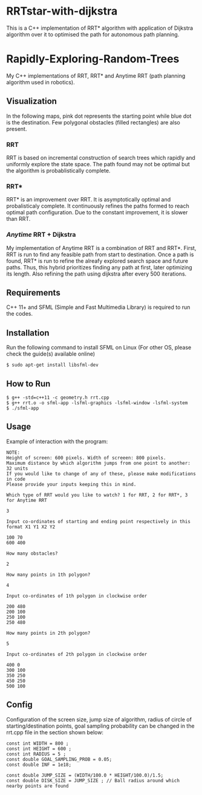 # RRTstar-with-dijkstra
This is a C++ implementation of RRT* algorithm with application of Dijkstra algorithm over it to optimised the path for autonomous path planning. 

# Rapidly-Exploring-Random-Trees
My C++ implementations of RRT, RRT* and Anytime RRT (path planning algorithm used in robotics). 

## Visualization

In the following maps, pink dot represents the starting point while blue dot is the destination. Few polygonal obstacles (filled rectangles) are also present. 

### RRT

RRT is based on incremental construction of search trees which rapidly and uniformly explore the state space. The path found may not be optimal but the algorithm is probablistically complete. 



### RRT*

RRT* is an improvement over RRT. It is asymptotically optimal and probalisticaly complete. It continuously refines the paths formed to reach optimal path configuration. Due to the constant improvement, it is slower than RRT.



### *Anytime* RRT + Dijkstra

My implementation of Anytime RRT is a combination of RRT and RRT*. First, RRT is run to find any feasible path from start to destination. Once a path is found, RRT* is run to refine the alreafy explored search space and future paths. Thus, this hybrid prioritizes finding any path at first, later optimizing its length. 
Also refining the path using dijkstra after every 500 iterations.



## Requirements

C++ 11+ and SFML (Simple and Fast Multimedia Library) is required to run the codes. 

## Installation 

Run the following command to install SFML on Linux (For other OS, please check the guide(s) available online) 

```
$ sudo apt-get install libsfml-dev
```

## How to Run 

```
$ g++ -std=c++11 -c geometry.h rrt.cpp 
$ g++ rrt.o -o sfml-app -lsfml-graphics -lsfml-window -lsfml-system
$ ./sfml-app 
```

## Usage 

Example of interaction with the program:

```
NOTE:
Height of screen: 600 pixels. Width of screeen: 800 pixels.
Maximum distance by which algorithm jumps from one point to another: 32 units
If you would like to change of any of these, please make modifications in code
Please provide your inputs keeping this in mind. 

Which type of RRT would you like to watch? 1 for RRT, 2 for RRT*, 3 for Anytime RRT
```
```
3
```
```
Input co-ordinates of starting and ending point respectively in this format X1 Y1 X2 Y2
```
```
100 70
600 400
```
``` 
How many obstacles? 
```
``` 
2 
```
``` 
How many points in 1th polygon? 
```
``` 
4 
```
``` 
Input co-ordinates of 1th polygon in clockwise order 
```
```
200 480
200 100
250 100
250 480
```
``` 
How many points in 2th polygon? 
```
``` 
5 
```
``` 
Input co-ordinates of 2th polygon in clockwise order 
```
```
400 0
300 100
350 250
450 250
500 100
```
## Config

Configuration of the screen size, jump size of algorithm, radius of circle of starting/destination points, goal sampling probability can be changed in the rrt.cpp file in the section shown below:

```
const int WIDTH = 800 ;
const int HEIGHT = 600 ;
const int RADIUS = 5 ; 
const double GOAL_SAMPLING_PROB = 0.05;
const double INF = 1e18;

const double JUMP_SIZE = (WIDTH/100.0 * HEIGHT/100.0)/1.5;
const double DISK_SIZE = JUMP_SIZE ; // Ball radius around which nearby points are found
```

